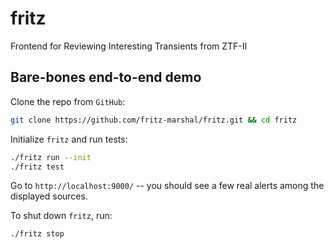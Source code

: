 # fritz

Frontend for Reviewing Interesting Transients from ZTF-II

## Bare-bones end-to-end demo

Clone the repo from `GitHub`:
```bash
git clone https://github.com/fritz-marshal/fritz.git && cd fritz
```

Initialize `fritz` and run tests:

```bash
./fritz run --init
./fritz test
```

Go to `http://localhost:9000/` -- you should see a few real alerts among the displayed sources.

To shut down `fritz`, run:

```bash
./fritz stop
```
